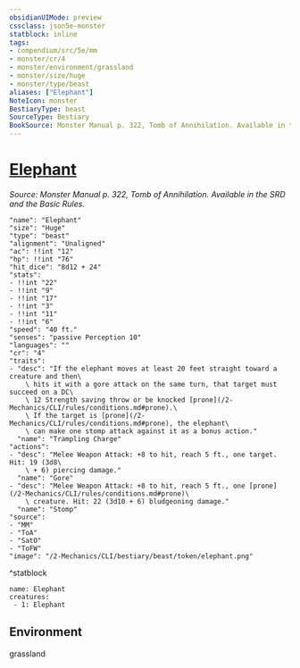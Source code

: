 ```yaml
---
obsidianUIMode: preview
cssclass: json5e-monster
statblock: inline
tags:
- compendium/src/5e/mm
- monster/cr/4
- monster/environment/grassland
- monster/size/huge
- monster/type/beast
aliases: ["Elephant"]
NoteIcon: monster
BestiaryType: beast
SourceType: Bestiary
BookSource: Monster Manual p. 322, Tomb of Annihilation. Available in the SRD and the Basic Rules.
---
```

# [Elephant](2-Mechanics/CLI/bestiary/beast/elephant.md)
*Source: Monster Manual p. 322, Tomb of Annihilation. Available in the SRD and the Basic Rules.*  

```statblock
"name": "Elephant"
"size": "Huge"
"type": "beast"
"alignment": "Unaligned"
"ac": !!int "12"
"hp": !!int "76"
"hit_dice": "8d12 + 24"
"stats":
- !!int "22"
- !!int "9"
- !!int "17"
- !!int "3"
- !!int "11"
- !!int "6"
"speed": "40 ft."
"senses": "passive Perception 10"
"languages": ""
"cr": "4"
"traits":
- "desc": "If the elephant moves at least 20 feet straight toward a creature and then\
    \ hits it with a gore attack on the same turn, that target must succeed on a DC\
    \ 12 Strength saving throw or be knocked [prone](/2-Mechanics/CLI/rules/conditions.md#prone).\
    \ If the target is [prone](/2-Mechanics/CLI/rules/conditions.md#prone), the elephant\
    \ can make one stomp attack against it as a bonus action."
  "name": "Trampling Charge"
"actions":
- "desc": "Melee Weapon Attack: +8 to hit, reach 5 ft., one target. Hit: 19 (3d8\
    \ + 6) piercing damage."
  "name": "Gore"
- "desc": "Melee Weapon Attack: +8 to hit, reach 5 ft., one [prone](/2-Mechanics/CLI/rules/conditions.md#prone)\
    \ creature. Hit: 22 (3d10 + 6) bludgeoning damage."
  "name": "Stomp"
"source":
- "MM"
- "ToA"
- "SatO"
- "ToFW"
"image": "/2-Mechanics/CLI/bestiary/beast/token/elephant.png"
```
^statblock

```encounter-table
name: Elephant
creatures:
 - 1: Elephant
```

## Environment

grassland